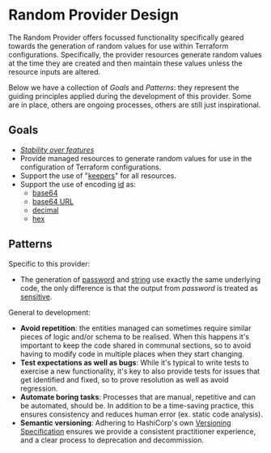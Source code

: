 # Random Provider Design

The Random Provider offers focussed functionality specifically geared towards the generation of random values for use
within Terraform configurations. Specifically, the provider resources generate random values at the time they are 
created and then maintain these values unless the resource inputs are altered.

Below we have a collection of _Goals_ and _Patterns_: they represent the guiding principles applied during the
development of this provider. Some are in place, others are ongoing processes, others are still just inspirational.

## Goals

* [_Stability over features_](.github/CONTRIBUTING.md)
* Provide managed resources to generate random values for use in the configuration of Terraform configurations.
* Support the use of "[keepers](docs/index.md)" for all resources.
* Support the use of encoding [id](docs/resources/id.md) as: 
  * [base64](https://www.rfc-editor.org/rfc/rfc4648.html#section-4)
  * [base64 URL](https://www.rfc-editor.org/rfc/rfc4648.html#section-5)
  * [decimal](https://pkg.go.dev/math/big#Int.String)
  * [hex](https://pkg.go.dev/math/big#Int.String)

## Patterns

Specific to this provider:

* The generation of [password](docs/resources/password.md) and
  [string](docs/resources/string.md) use exactly the same underlying code, the only 
  difference is that the output from *password* is treated as 
  [sensitive](https://www.terraform.io/language/state/sensitive-data).

General to development:

* **Avoid repetition**: the entities managed can sometimes require similar pieces of logic and/or schema to be realised.
  When this happens it's important to keep the code shared in communal sections, so to avoid having to modify code in
  multiple places when they start changing.
* **Test expectations as well as bugs**: While it's typical to write tests to exercise a new functionality, it's key to
  also provide tests for issues that get identified and fixed, so to prove resolution as well as avoid regression.
* **Automate boring tasks**: Processes that are manual, repetitive and can be automated, should be. In addition to be a
  time-saving practice, this ensures consistency and reduces human error (ex. static code analysis).
* **Semantic versioning**: Adhering to HashiCorp's own
  [Versioning Specification](https://www.terraform.io/plugin/sdkv2/best-practices/versioning#versioning-specification)
  ensures we provide a consistent practitioner experience, and a clear process to deprecation and decommission.
